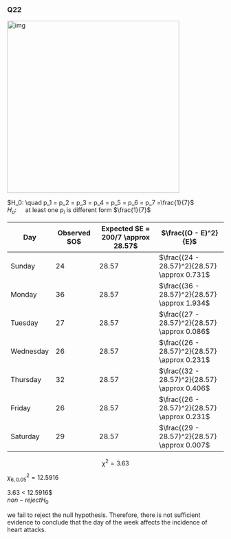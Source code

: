 ### Q22

<img width="400" alt="img" src="https://github.com/user-attachments/assets/825979bc-5c79-4c76-adba-7966fb18c6ef/">

$H_0: \quad p_1 = p_2 = p_3 = p_4 = p_5 = p_6 = p_7 =\frac{1}{7}$  
$H_a: \quad$ at least one $p_i$ is different form $\frac{1}{7}$ 




| Day       | Observed \$O\$ | Expected \$E = 200/7 \approx 28.57\$ | \$\frac{(O - E)^2}{E}\$ |
|-----------|----------------|--------------------------------------|--------------------------|
| Sunday    | 24             | 28.57                                | \$\frac{(24 - 28.57)^2}{28.57} \approx 0.731\$ |
| Monday    | 36             | 28.57                                | \$\frac{(36 - 28.57)^2}{28.57} \approx 1.934\$ |
| Tuesday   | 27             | 28.57                                | \$\frac{(27 - 28.57)^2}{28.57} \approx 0.086\$ |
| Wednesday | 26             | 28.57                                | \$\frac{(26 - 28.57)^2}{28.57} \approx 0.231\$ |
| Thursday  | 32             | 28.57                                | \$\frac{(32 - 28.57)^2}{28.57} \approx 0.406\$ |
| Friday    | 26             | 28.57                                | \$\frac{(26 - 28.57)^2}{28.57} \approx 0.231\$ |
| Saturday  | 29             | 28.57                                | \$\frac{(29 - 28.57)^2}{28.57} \approx 0.007\$ |


$$
\chi^2 = 3.63
$$

$\chi_{6, 0.05}^2 = 12.5916$  

3.63 < 12.5916$  
$non-reject H_0$  

we fail to reject the null hypothesis.
Therefore, there is not sufficient evidence to conclude that the day of the week affects the incidence of heart attacks.
